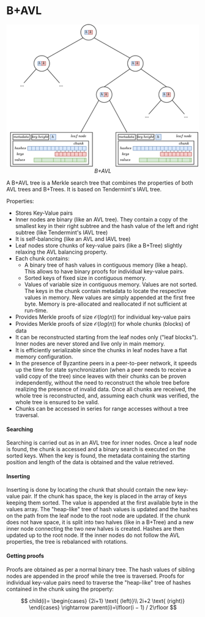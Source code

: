 # B+AVL

<center>

![Your Image](./imgs/B+AVL.jpg)
*B+AVL*
</center>

A B+AVL tree is a Merkle search tree that combines the properties of both AVL trees and B+Trees. It is based on Tendermint's IAVL tree.

Properties: 
- Stores Key-Value pairs 
- Inner nodes are binary (like an AVL tree). They contain a copy of the smallest key in their right subtree and the hash value of the left and right subtree (like Tendermint's IAVL tree)
- It is self-balancing (like an AVL and IAVL tree)
- Leaf nodes store chunks of key-value pairs (like a B+Tree) slightly relaxing the AVL balancing property.
- Each chunk contains:
  - A binary tree of hash values in contiguous memory (like a heap). This allows to have binary proofs for individual key-value pairs.
  - Sorted keys of fixed size in contiguous memory.
  - Values of variable size in contiguous memory. Values are not sorted. The keys in the chunk contain metadata to locate the respective values in memory. New values are simply appended at the first free byte. Memory is pre-allocated and reallocated if not sufficient at run-time.
- Provides Merkle proofs of size $\mathcal{O}(log(n))$ for individual key-value pairs
- Provides Merkle proofs of size $\mathcal{O}(log(n))$ for whole chunks (blocks) of data
- It can be reconstructed starting from the leaf nodes only ("leaf blocks"). Inner nodes are never stored and live only in main memory.
- It is efficiently serializable since the chunks in leaf nodes have a flat memory configuration.
- In the presence of Byzantine peers in a peer-to-peer network, it speeds up the time for state synchronization (when a peer needs to receive a valid copy of the tree) since leaves with their chunks can be proven independently, without the need to reconstruct the whole tree before realizing the presence of invalid data. Once all chunks are received, the whole tree is reconstructed, and, assuming each chunk was verified, the whole tree is ensured to be valid. 
- Chunks can be accessed in series for range accesses without a tree traversal. 


#### Searching 

Searching is carried out as in an AVL tree for inner nodes. Once a leaf node is found, the chunk is accessed and a binary search is executed on the sorted keys. When the key is found, the metadata containing the starting position and length of the data is obtained and the value retrieved.

#### Inserting

Inserting is done by locating the chunk that should contain the new key-value pair. If the chunk has space, the key is placed in the array of keys keeping them sorted. The value is appended at the first available byte in the values array. The "heap-like" tree of hash values is updated and the hashes on the path from the leaf node to the root node are updated. If the chunk does not have space, it is split into two halves (like in a B+Tree) and a new inner node connecting the two new halves is created. Hashes are then updated up to the root node. If the inner nodes do not follow the AVL properties, the tree is rebalanced with rotations. 

#### Getting proofs

Proofs are obtained as per a normal binary tree. The hash values of sibling nodes are appended in the proof while the tree is traversed. Proofs for individual key-value pairs need to traverse the "heap-like" tree of hashes contained in the chunk using the property:

$$
child(i)= \begin{cases}
{2i+1} \text{ (left)}\\
2i+2 \text{ (right)}
 \end{cases} 
 \rightarrow  parent(i)=\lfloor(i − 1) / 2\rfloor
$$ 